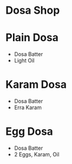 # Dosa Shop 

# Plain Dosa 
* Dosa Batter 
* Light Oil 

# Karam Dosa 
* Dosa Batter
* Erra Karam 

# Egg Dosa 
* Dosa Batter
* 2 Eggs, Karam, Oil 
